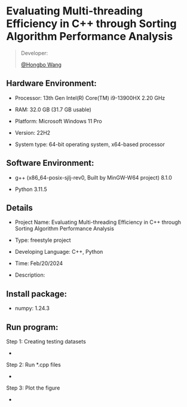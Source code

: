 # **Evaluating Multi-threading Efficiency in C++ through Sorting Algorithm Performance Analysis**

>  Developer:
>
>  [@Hongbo Wang](https://github.com/BOBWang1117)

## **Hardware Environment:**

- Processor: 13th Gen Intel(R) Core(TM) i9-13900HX   2.20 GHz

- RAM: 32.0 GB (31.7 GB usable)

- Platform: Microsoft Windows 11 Pro

- Version: 22H2

- System type: 64-bit operating system, x64-based processor

## **Software Environment:**

- g++ (x86_64-posix-sjlj-rev0, Built by MinGW-W64 project) 8.1.0

- Python 3.11.5

## **Details**

- Project Name: Evaluating Multi-threading Efficiency in C++ through Sorting Algorithm Performance Analysis

- Type: freestyle project

- Developing Language: C++, Python

- Time: Feb/20/2024

- Description: 

## **Install package:**

- numpy: 1.24.3


## **Run program:**

Step 1: Creating testing datasets

- 

Step 2: Run *.cpp files

- 

Step 3: Plot the figure

- 
